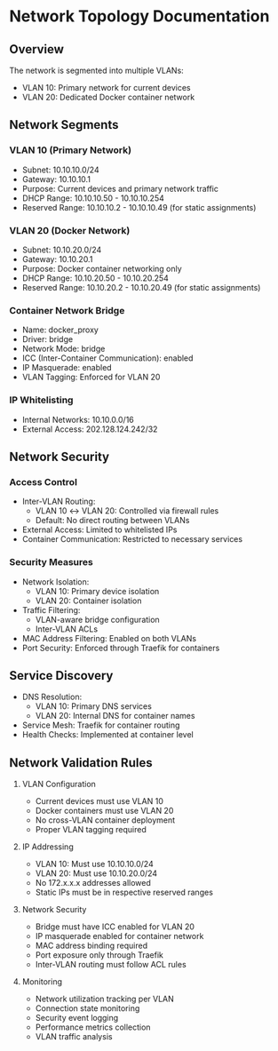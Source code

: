 # Network Topology Documentation

## Overview
The network is segmented into multiple VLANs:
- VLAN 10: Primary network for current devices
- VLAN 20: Dedicated Docker container network

## Network Segments

### VLAN 10 (Primary Network)
- Subnet: 10.10.10.0/24
- Gateway: 10.10.10.1
- Purpose: Current devices and primary network traffic
- DHCP Range: 10.10.10.50 - 10.10.10.254
- Reserved Range: 10.10.10.2 - 10.10.10.49 (for static assignments)

### VLAN 20 (Docker Network)
- Subnet: 10.10.20.0/24
- Gateway: 10.10.20.1
- Purpose: Docker container networking only
- DHCP Range: 10.10.20.50 - 10.10.20.254
- Reserved Range: 10.10.20.2 - 10.10.20.49 (for static assignments)

### Container Network Bridge
- Name: docker_proxy
- Driver: bridge
- Network Mode: bridge
- ICC (Inter-Container Communication): enabled
- IP Masquerade: enabled
- VLAN Tagging: Enforced for VLAN 20

### IP Whitelisting
- Internal Networks: 10.10.0.0/16
- External Access: 202.128.124.242/32

## Network Security

### Access Control
- Inter-VLAN Routing:
  - VLAN 10 ↔ VLAN 20: Controlled via firewall rules
  - Default: No direct routing between VLANs
- External Access: Limited to whitelisted IPs
- Container Communication: Restricted to necessary services

### Security Measures
- Network Isolation:
  - VLAN 10: Primary device isolation
  - VLAN 20: Container isolation
- Traffic Filtering:
  - VLAN-aware bridge configuration
  - Inter-VLAN ACLs
- MAC Address Filtering: Enabled on both VLANs
- Port Security: Enforced through Traefik for containers

## Service Discovery
- DNS Resolution:
  - VLAN 10: Primary DNS services
  - VLAN 20: Internal DNS for container names
- Service Mesh: Traefik for container routing
- Health Checks: Implemented at container level

## Network Validation Rules
1. VLAN Configuration
   - Current devices must use VLAN 10
   - Docker containers must use VLAN 20
   - No cross-VLAN container deployment
   - Proper VLAN tagging required

2. IP Addressing
   - VLAN 10: Must use 10.10.10.0/24
   - VLAN 20: Must use 10.10.20.0/24
   - No 172.x.x.x addresses allowed
   - Static IPs must be in respective reserved ranges

3. Network Security
   - Bridge must have ICC enabled for VLAN 20
   - IP masquerade enabled for container network
   - MAC address binding required
   - Port exposure only through Traefik
   - Inter-VLAN routing must follow ACL rules

4. Monitoring
   - Network utilization tracking per VLAN
   - Connection state monitoring
   - Security event logging
   - Performance metrics collection
   - VLAN traffic analysis